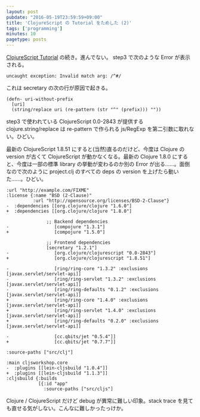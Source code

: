 ```yaml
---
layout: post
pubdate: "2016-05-19T23:59:59+09:00"
title: 'ClojureScript の Tutorial をためした (2)'
tags: ['programming']
minutes: 10
pagetype: posts
---
```

[ClojureScript Tutorial](https://www.niwi.nz/cljs-workshop/) の続き。進んでない。 step3 で次のような Error が表示される。

```
uncaught exception: Invalid match arg: /^#/
```

これは secretary の次の行が原因で起きる。

```
(defn- uri-without-prefix
  [uri]
  (string/replace uri (re-pattern (str "^" (prefix))) ""))
```

step3 で使われている ClojureScript 0.0-2843 が提供する clojure.string/replace は re-pattern で作られる js/RegExp を第二引数に取れない。ひどい。

最新の ClojureScript 1.8.51 にすると(当然)直るのだけど、今度は Clojure の version が古くて ClojureScript が動かなくなる。最新の Clojure 1.8.0 にすると、今度は一部の標準 library の挙動が変わるのか別の Error が出る……。面倒なので次のように project.clj のすべての deps の version を上げたら動いた……。ひどい。

```
:url "http://example.com/FIXME"
:license {:name "BSD (2-Clause)"
          :url "http://opensource.org/licenses/BSD-2-Clause"}
-  :dependencies [[org.clojure/clojure "1.6.0"]
+  :dependencies [[org.clojure/clojure "1.8.0"]

               ;; Backend dependencies
-                 [compojure "1.3.1"]
+                 [compojure "1.5.0"]

               ;; Frontend dependencies
               [secretary "1.2.1"]
-                 [org.clojure/clojurescript "0.0-2843"]
+                 [org.clojure/clojurescript "1.8.51"]

-                 [ring/ring-core "1.3.2" :exclusions [javax.servlet/servlet-api]]
-                 [ring/ring-servlet "1.3.2" :exclusions [javax.servlet/servlet-api]]
-                 [ring/ring-defaults "0.1.2" :exclusions [javax.servlet/servlet-api]]
+                 [ring/ring-core "1.4.0" :exclusions [javax.servlet/servlet-api]]
+                 [ring/ring-servlet "1.4.0" :exclusions [javax.servlet/servlet-api]]
+                 [ring/ring-defaults "0.2.0" :exclusions [javax.servlet/servlet-api]]

-                 [cc.qbits/jet "0.5.4"]]
+                 [cc.qbits/jet "0.7.7"]]

:source-paths ["src/clj"]

:main cljsworkshop.core
-  :plugins [[lein-cljsbuild "1.0.4"]]
+  :plugins [[lein-cljsbuild "1.1.3"]]
:cljsbuild {:builds
            [{:id "app"
              :source-paths ["src/cljs"]
```

Clojure / ClojureScript だけど debug が異常に難しい印象。stack trace を見ても直せる気がしない。こんなに難しかったっけか。
